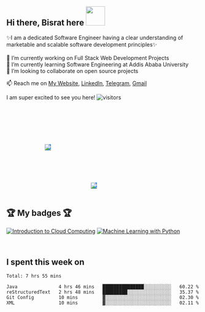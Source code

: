 ## Hi there, Bisrat here <img src="https://c.tenor.com/nebZyl8oN7IAAAAi/wave-hello.gif" style="width:50px;height:50px;">

✨I am a dedicated Software Engineer having a clear understanding of marketable and scalable software development principles✨ <br /> <br />
🔭 I’m currently working on Full Stack Web Development Projects <br />
🌱 I’m currently learning Software Engineering at Addis Ababa University<br />
👯 I’m looking to collaborate on open source projects<br />
<!--⚡ Fun fact-->

📫 Reach me on <a href="https://bisrat-walle.netlify.app" target="_blank">My Website</a>, <a href="https://linkedin.com/in/bisrat-walle" target="_blank">LinkedIn</a>, <a href="https://t.me/bisratu" target="_blank">Telegram</a>, <a href="mailto:bisratwalle3@gmail.com" target="_blank">Gmail</a> 

I am super excited to see you here!  ![visitors](https://visitor-badge.glitch.me/badge?page_id=${bisrat-walle}.${bisrat-walle})


<div width="100%" class="flex-container"><!-- .element: style="display: flex; flex-direction: row; flex-wrap:wrap; justify-content: space-between" -->

       
<img style="background-color:dodgerblue;margin:100px" src="https://github-readme-stats.vercel.app/api/top-langs?username=bisrat-walle&show_icons=true&hide_border=true&&count_private=true&include_all_commits=true&bg_color=1a1b27&text_color=1bbdab" />
  
<img style="background-color:dodgerblue" src="https://github-readme-stats.vercel.app/api?username=bisrat-walle&show_icons=true&hide_border=true&&count_private=true&include_all_commits=true&bg_color=1a1b27&text_color=1bbdab" />


</div>

<br />

## 🏆 My badges 🏆

<!--START_SECTION:badges-->

[![Introduction to Cloud Computing](https://images.credly.com/size/110x110/images/2d178f89-4816-4190-8c4a-3bdbfec9db01/Dev_Skills_Network_-_Cloud_Computing_Core.png)](http://www.credly.com/badges/0d88dfcf-075a-404c-b8fc-c4d01d3d32e1 "Introduction to Cloud Computing")
[![Machine Learning with Python](https://images.credly.com/size/110x110/images/5ae9bf9e-da6e-4cec-82eb-d2b4cfea9751/Machine_Learning_with_Python.png)](http://www.credly.com/badges/4a2bbe63-4236-49db-802e-e8e76b2d95ec "Machine Learning with Python")
<!--END_SECTION:badges-->

<br />

## I spent this week on
<!--START_SECTION:waka-->
```text
Total: 7 hrs 55 mins

Java               4 hrs 46 mins   ███████████████░░░░░░░░░░   60.22 % 
reStructuredText   2 hrs 48 mins   █████████░░░░░░░░░░░░░░░░   35.37 % 
Git Config         10 mins         ▓░░░░░░░░░░░░░░░░░░░░░░░░   02.30 % 
XML                10 mins         ▓░░░░░░░░░░░░░░░░░░░░░░░░   02.11 % 
```
<!--END_SECTION:waka-->


<!--
**bisrat-walle/bisrat-walle** is a ✨ _special_ ✨ repository because its `README.md` (this file) appears on your GitHub profile.

Here are some ideas to get you started:

- 🤔 I’m looking for help with ...
- 💬 Ask me about ...
- 😄 Pronouns: ...
- ⚡ Fun fact: ...
-->
